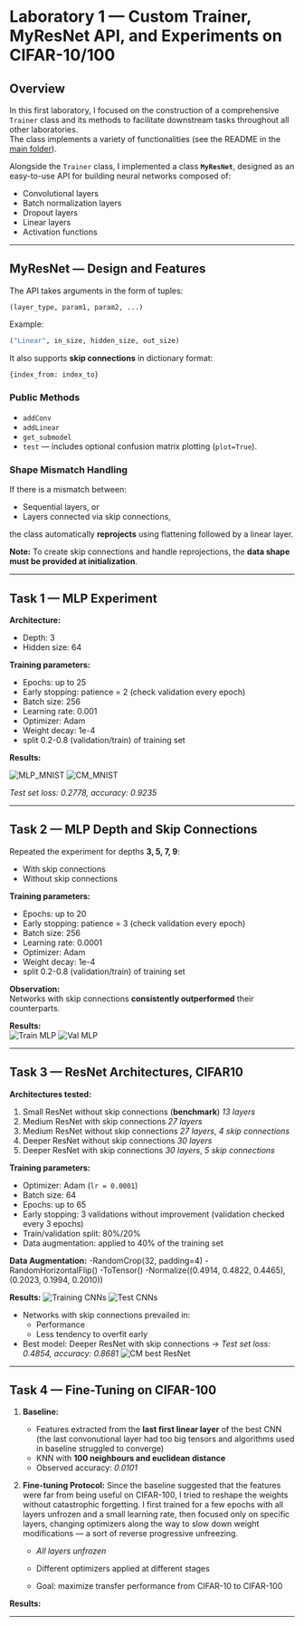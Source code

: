 # Laboratory 1 — Custom Trainer, MyResNet API, and Experiments on CIFAR-10/100

## Overview

In this first laboratory, I focused on the construction of a comprehensive `Trainer` class and its methods to facilitate downstream tasks throughout all other laboratories.  
The class implements a variety of functionalities (see the README in the [main folder](../README.md)).

Alongside the `Trainer` class, I implemented a class **`MyResNet`**, designed as an easy-to-use API for building neural networks composed of:

- Convolutional layers  
- Batch normalization layers  
- Dropout layers  
- Linear layers  
- Activation functions  

---

## MyResNet — Design and Features

The API takes arguments in the form of tuples:

```
(layer_type, param1, param2, ...)
```
Example:  
```python
("Linear", in_size, hidden_size, out_size)
```

It also supports **skip connections** in dictionary format:
```python
{index_from: index_to}
```

### Public Methods
- `addConv`
- `addLinear`
- `get_submodel`
- `test` — includes optional confusion matrix plotting (`plot=True`).

### Shape Mismatch Handling
If there is a mismatch between:
- Sequential layers, or
- Layers connected via skip connections,  

the class automatically **reprojects** using flattening followed by a linear layer.

**Note:** To create skip connections and handle reprojections, the **data shape must be provided at initialization**.

---

## Task 1 — MLP Experiment

**Architecture:**  
- Depth: 3  
- Hidden size: 64  

**Training parameters:**  
- Epochs: up to 25  
- Early stopping: patience = 2 (check validation every epoch)  
- Batch size: 256  
- Learning rate: 0.001  
- Optimizer: Adam  
- Weight decay: 1e-4
- split 0.2-0.8 (validation/train) of training set

**Results:**  

![MLP_MNIST](../images/LAB1/trianingMLP-MNIST.png "Losses and accs MLP MNIST")
![CM_MNIST](../images/LAB1/cmlMLP-MNIST.png "CM MLP MNIST")

*Test set loss: 0.2778, accuracy: 0.9235*

---

## Task 2 — MLP Depth and Skip Connections

Repeated the experiment for depths **3, 5, 7, 9**:

- With skip connections  
- Without skip connections  

**Training parameters:**  
- Epochs: up to 20  
- Early stopping: patience = 3 (check validation every epoch)  
- Batch size: 256  
- Learning rate: 0.0001  
- Optimizer: Adam  
- Weight decay: 1e-4
- split 0.2-0.8 (validation/train) of training set 

**Observation:**  
Networks with skip connections **consistently outperformed** their counterparts.

**Results:**  
![Train MLP](../images/LAB1/various_depth_trainMLP.png "Losses and accs MLP various depths")
![Val MLP](../images/LAB1/various_depth_valMLP.png "Losses and accs MLP various depths")

---

## Task 3 — ResNet Architectures, CIFAR10

**Architectures tested:**
1. Small ResNet without skip connections (**benchmark**) *13 layers*
2. Medium ResNet with skip connections *27 layers*
3. Medium ResNet without skip connections *27 layers*, *4 skip connections*
4. Deeper ResNet without skip connections *30 layers*
5. Deeper ResNet with skip connections *30 layers*, *5 skip connections*

**Training parameters:**
- Optimizer: Adam (`lr = 0.0001`)
- Batch size: 64
- Epochs: up to 65
- Early stopping: 3 validations without improvement (validation checked every 3 epochs)
- Train/validation split: 80%/20%
- Data augmentation: applied to 40% of the training set

**Data Augmentation:**
-RandomCrop(32, padding=4)
-RandomHorizontalFlip()
-ToTensor()
-Normalize((0.4914, 0.4822, 0.4465), (0.2023, 0.1994, 0.2010))

**Results:**
![Training CNNs](../images/LAB1/training_CNNs.png "Training CNNs")
![Test CNNs](../images/LAB1/hist_CNNs.png "Test CNNs")
- Networks with skip connections prevailed in:
  - Performance
  - Less tendency to overfit early  
- Best model: Deeper ResNet with skip connections → *Test set loss: 0.4854, accuracy: 0.8681*
![CM best ResNet](../images/LAB1/cm_best_net.png "CM best CNN")

---

## Task 4 — Fine-Tuning on CIFAR-100

1. **Baseline:**  
   - Features extracted from the **last first linear layer** of the best CNN (the last convonutional layer had too big tensors and algorithms used in baseline struggled to converge)
   - KNN with **100 neighbours and euclidean distance**  
   - Observed accuracy: *0.0101*  

2. **Fine-tuning Protocol:**
   Since the baseline suggested that the features were far from being useful on CIFAR-100, I tried to reshape the weights without catastrophic forgetting. I first trained for a few epochs with all layers
   unfrozen and a small learning rate, then focused only on specific layers, changing optimizers along the way to slow down weight modifications — a sort of reverse progressive unfreezing. 

   - *All layers unfrozen*
    
   - Different optimizers applied at different stages  
   - Goal: maximize transfer performance from CIFAR-10 to CIFAR-100

**Results:**  
<!-- Inserire qui grafici e tabelle prima/dopo fine-tuning -->

---


